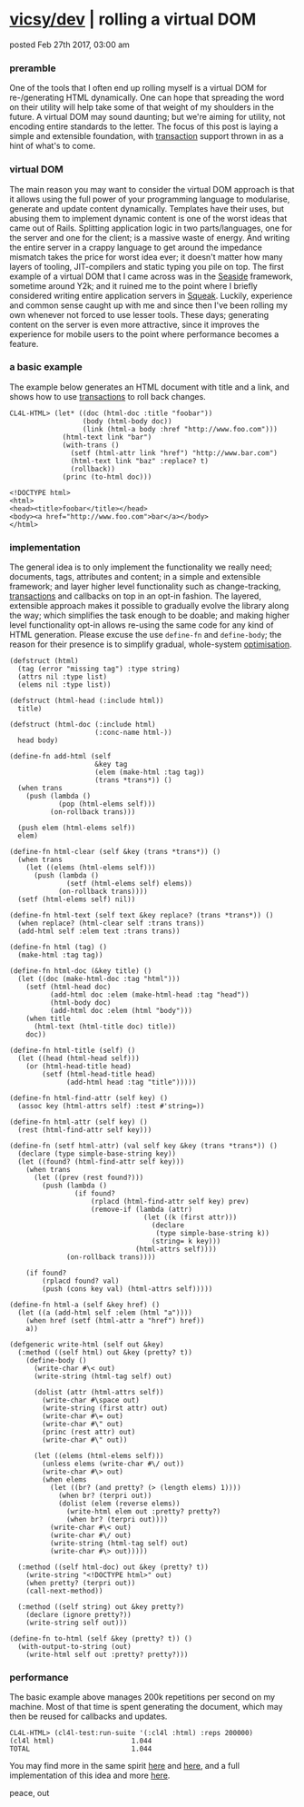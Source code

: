 # [vicsy/dev](https://github.com/codr4life/vicsydev) | rolling a virtual DOM
posted Feb 27th 2017, 03:00 am

### preramble
One of the tools that I often end up rolling myself is a virtual DOM for re-/generating HTML dynamically. One can hope that spreading the word on their utility will help take some of that weight of my shoulders in the future. A virtual DOM may sound daunting; but we're aiming for utility, not encoding entire standards to the letter. The focus of this post is laying a simple and extensible foundation, with [transaction](https://github.com/codr4life/cl4l#transactions) support thrown in as a hint of what's to come.

### virtual DOM
The main reason you may want to consider the virtual DOM approach is that it allows using the full power of your programming language to modularise, generate and update content dynamically. Templates have their uses, but abusing them to implement dynamic content is one of the worst ideas that came out of Rails. Splitting application logic in two parts/languages, one for the server and one for the client; is a massive waste of energy. And writing the entire server in a crappy language to get around the impedance mismatch takes the price for worst idea ever; it doesn't matter how many layers of tooling, JIT-compilers and static typing you pile on top. The first example of a virtual DOM that I came across was in the [Seaside](http://www.seaside.st/) framework, sometime around Y2k; and it ruined me to the point where I briefly considered writing entire application servers in [Squeak](http://squeak.org/). Luckily, experience and common sense caught up with me and since then I've been rolling my own whenever not forced to use lesser tools. These days; generating content on the server is even more attractive, since it improves the experience for mobile users to the point where performance becomes a feature.

### a basic example
The example below generates an HTML document with title and a link, and shows how to use [transactions](https://github.com/codr4life/cl4l#transactions) to roll back changes.

```
CL4L-HTML> (let* ((doc (html-doc :title "foobar"))
                  (body (html-body doc))
                  (link (html-a body :href "http://www.foo.com")))
             (html-text link "bar")
             (with-trans ()
               (setf (html-attr link "href") "http://www.bar.com")
               (html-text link "baz" :replace? t)
               (rollback))
             (princ (to-html doc)))

<!DOCTYPE html>
<html>
<head><title>foobar</title></head>
<body><a href="http://www.foo.com">bar</a></body>
</html>
```

### implementation
The general idea is to only implement the functionality we really need; documents, tags, attributes and content; in a simple and extensible framework; and layer higher level functionality such as change-tracking, [transactions](https://github.com/codr4life/cl4l#transactions) and callbacks on top in an opt-in fashion. The layered, extensible approach makes it possible to gradually evolve the library along the way; which simplifies the task enough to be doable; and making higher level functionality opt-in allows re-using the same code for any kind of HTML generation. Please excuse the use ```define-fn``` and ```define-body```; the reason for their presence is to simplify gradual, whole-system [optimisation](https://github.com/codr4life/cl4l/blob/master/cl4l.lisp).

```
(defstruct (html)
  (tag (error "missing tag") :type string)
  (attrs nil :type list)
  (elems nil :type list))

(defstruct (html-head (:include html))
  title)

(defstruct (html-doc (:include html)
                     (:conc-name html-))
  head body)

(define-fn add-html (self
                     &key tag
                     (elem (make-html :tag tag))
                     (trans *trans*)) ()
  (when trans
    (push (lambda ()
            (pop (html-elems self)))
          (on-rollback trans)))
  
  (push elem (html-elems self))
  elem)

(define-fn html-clear (self &key (trans *trans*)) ()
  (when trans
    (let ((elems (html-elems self)))
      (push (lambda ()
              (setf (html-elems self) elems))
            (on-rollback trans))))
  (setf (html-elems self) nil))

(define-fn html-text (self text &key replace? (trans *trans*)) ()
  (when replace? (html-clear self :trans trans))
  (add-html self :elem text :trans trans))

(define-fn html (tag) ()
  (make-html :tag tag))

(define-fn html-doc (&key title) ()
  (let ((doc (make-html-doc :tag "html")))
    (setf (html-head doc)
          (add-html doc :elem (make-html-head :tag "head"))
          (html-body doc)
          (add-html doc :elem (html "body")))
    (when title
      (html-text (html-title doc) title))
    doc))

(define-fn html-title (self) ()
  (let ((head (html-head self)))
    (or (html-head-title head)
        (setf (html-head-title head)
              (add-html head :tag "title")))))

(define-fn html-find-attr (self key) ()
  (assoc key (html-attrs self) :test #'string=))

(define-fn html-attr (self key) ()
  (rest (html-find-attr self key)))

(define-fn (setf html-attr) (val self key &key (trans *trans*)) ()
  (declare (type simple-base-string key))
  (let ((found? (html-find-attr self key)))
    (when trans
      (let ((prev (rest found?)))
        (push (lambda ()
                (if found?
                    (rplacd (html-find-attr self key) prev)
                    (remove-if (lambda (attr)
                                 (let ((k (first attr)))
                                   (declare
                                    (type simple-base-string k))
                                   (string= k key)))
                               (html-attrs self))))
              (on-rollback trans))))
    
    (if found?
        (rplacd found? val)
        (push (cons key val) (html-attrs self)))))

(define-fn html-a (self &key href) ()
  (let ((a (add-html self :elem (html "a"))))
    (when href (setf (html-attr a "href") href))
    a))

(defgeneric write-html (self out &key)
  (:method ((self html) out &key (pretty? t))
    (define-body ()
      (write-char #\< out)
      (write-string (html-tag self) out)
      
      (dolist (attr (html-attrs self))
        (write-char #\space out)
        (write-string (first attr) out)
        (write-char #\= out)
        (write-char #\" out)
        (princ (rest attr) out)
        (write-char #\" out))
      
      (let ((elems (html-elems self)))
        (unless elems (write-char #\/ out))
        (write-char #\> out)
        (when elems
          (let ((br? (and pretty? (> (length elems) 1))))
            (when br? (terpri out))
            (dolist (elem (reverse elems))
              (write-html elem out :pretty? pretty?)
              (when br? (terpri out))))
          (write-char #\< out)
          (write-char #\/ out)
          (write-string (html-tag self) out)
          (write-char #\> out)))))

  (:method ((self html-doc) out &key (pretty? t))
    (write-string "<!DOCTYPE html>" out)
    (when pretty? (terpri out))
    (call-next-method))
  
  (:method ((self string) out &key pretty?)
    (declare (ignore pretty?))
    (write-string self out)))

(define-fn to-html (self &key (pretty? t)) ()
  (with-output-to-string (out)
    (write-html self out :pretty? pretty?)))
```

### performance
The basic example above manages 200k repetitions per second on my machine. Most of that time is spent generating the document, which may then be reused for callbacks and updates.

```
CL4L-HTML> (cl4l-test:run-suite '(:cl4l :html) :reps 200000)
(cl4l html)                   1.044
TOTAL                         1.044
```

You may find more in the same spirit [here](http://vicsydev.blogspot.de/) and [here](https://github.com/codr4life/vicsydev), and a full implementation of this idea and more [here](https://github.com/codr4life/cl4l).

peace, out
